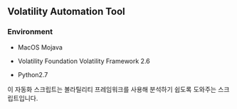 ## Volatility Automation Tool

### Environment

* MacOS Mojava

* Volatility Foundation Volatility Framework 2.6
* Python2.7



이 자동화 스크립트는 볼라틸리티 프레임워크를 사용해 분석하기 쉽도록 도와주는 스크립트입니다.